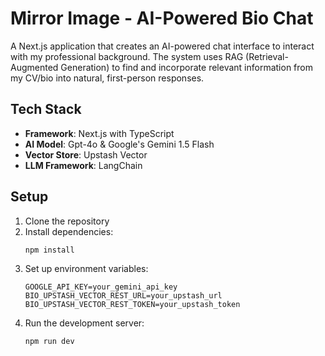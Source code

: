 # Mirror Image - AI-Powered Bio Chat

A Next.js application that creates an AI-powered chat interface to interact with my professional background. The system uses RAG (Retrieval-Augmented Generation) to find and incorporate relevant information from my CV/bio into natural, first-person responses.

## Tech Stack

- **Framework**: Next.js with TypeScript
- **AI Model**: Gpt-4o & Google's Gemini 1.5 Flash
- **Vector Store**: Upstash Vector
- **LLM Framework**: LangChain

## Setup

1. Clone the repository
2. Install dependencies:
   ```bash
   npm install
   ```
3. Set up environment variables:
   ```env
   GOOGLE_API_KEY=your_gemini_api_key
   BIO_UPSTASH_VECTOR_REST_URL=your_upstash_url
   BIO_UPSTASH_VECTOR_REST_TOKEN=your_upstash_token
   ```
4. Run the development server:
   ```bash
   npm run dev
   ```
